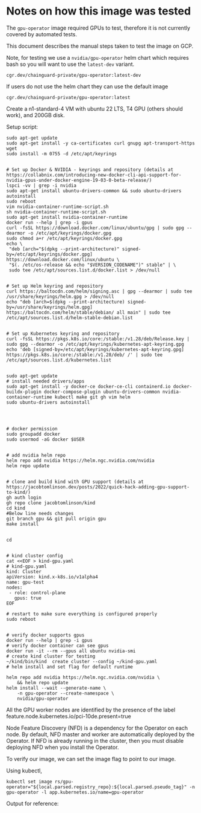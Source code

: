 # Notes on how this image was tested


The `gpu-operator` image required GPUs to test, therefore it is not currently covered by automated tests.


This document describes the manual steps taken to test the image on GCP.


Note, for testing we use a `nvidia/gpu-operator` helm chart which requires bash so you will want to use the `latest-dev` variant.


```
cgr.dev/chainguard-private/gpu-operator:latest-dev
```


If users do not use the helm chart they can use the default image


```
cgr.dev/chainguard-private/gpu-operator:latest
```




Create a n1-standard-4 VM with ubuntu 22 LTS, T4 GPU (others should work), and 200GB disk.


Setup script:


```
sudo apt-get update
sudo apt-get install -y ca-certificates curl gnupg apt-transport-https wget
sudo install -m 0755 -d /etc/apt/keyrings


# Set up Docker & NVIDIA - keyrings and repository (details at https://collabnix.com/introducing-new-docker-cli-api-support-for-nvidia-gpus-under-docker-engine-19-03-0-beta-release/)
lspci -vv | grep -i nvidia
sudo apt-get install ubuntu-drivers-common && sudo ubuntu-drivers autoinstall
sudo reboot
vim nvidia-container-runtime-script.sh
sh nvidia-container-runtime-script.sh
sudo apt-get install nvidia-container-runtime
docker run --help | grep -i gpus
curl -fsSL https://download.docker.com/linux/ubuntu/gpg | sudo gpg --dearmor -o /etc/apt/keyrings/docker.gpg
sudo chmod a+r /etc/apt/keyrings/docker.gpg
echo \
 "deb [arch="$(dpkg --print-architecture)" signed-by=/etc/apt/keyrings/docker.gpg] https://download.docker.com/linux/ubuntu \
 "$(. /etc/os-release && echo "$VERSION_CODENAME")" stable" | \
 sudo tee /etc/apt/sources.list.d/docker.list > /dev/null


# Set up Helm keyring and repository
curl https://baltocdn.com/helm/signing.asc | gpg --dearmor | sudo tee /usr/share/keyrings/helm.gpg > /dev/null
echo "deb [arch=$(dpkg --print-architecture) signed-by=/usr/share/keyrings/helm.gpg] https://baltocdn.com/helm/stable/debian/ all main" | sudo tee /etc/apt/sources.list.d/helm-stable-debian.list


# Set up Kubernetes keyring and repository
curl -fsSL https://pkgs.k8s.io/core:/stable:/v1.28/deb/Release.key | sudo gpg --dearmor -o /etc/apt/keyrings/kubernetes-apt-keyring.gpg
echo 'deb [signed-by=/etc/apt/keyrings/kubernetes-apt-keyring.gpg] https://pkgs.k8s.io/core:/stable:/v1.28/deb/ /' | sudo tee /etc/apt/sources.list.d/kubernetes.list


sudo apt-get update
# install needed drivers/apps
sudo apt-get install -y docker-ce docker-ce-cli containerd.io docker-buildx-plugin docker-compose-plugin ubuntu-drivers-common nvidia-container-runtime kubectl make git gh vim helm
sudo ubuntu-drivers autoinstall




# docker permission
sudo groupadd docker
sudo usermod -aG docker $USER


# add nvidia helm repo
helm repo add nvidia https://helm.ngc.nvidia.com/nvidia
helm repo update


# clone and build kind with GPU support (details at https://jacobtomlinson.dev/posts/2022/quick-hack-adding-gpu-support-to-kind/)
gh auth login
gh repo clone jacobtomlinson/kind
cd kind
#Below line needs changes
git branch gpu && git pull origin gpu
make install


cd


# kind cluster config
cat <<EOF > kind-gpu.yaml
# kind-gpu.yaml
kind: Cluster
apiVersion: kind.x-k8s.io/v1alpha4
name: gpu-test
nodes:
 - role: control-plane
   gpus: true
EOF

# restart to make sure everything is configured properly
sudo reboot


# verify docker supports gpus
docker run --help | grep -i gpus
# verify docker container can see gpus
docker run -it --rm --gpus all ubuntu nvidia-smi
# create kind cluster for testing
~/kind/bin/kind  create cluster --config ~/kind-gpu.yaml
# helm install and set flag for default runtime

helm repo add nvidia https://helm.ngc.nvidia.com/nvidia \
    && helm repo update
helm install --wait --generate-name \
    -n gpu-operator --create-namespace \
    nvidia/gpu-operator
```
All the GPU worker nodes are identified by the presence of the label feature.node.kubernetes.io/pci-10de.present=true

Node Feature Discovery (NFD) is a dependency for the Operator on each node. By default, NFD master and worker are automatically deployed by the Operator. If NFD is already running in the cluster, then you must disable deploying NFD when you install the Operator.


To verify our image, we can set the image flag to point to our image.


Using kubectl,


```
kubectl set image rs/gpu-operator="${local.parsed.registry_repo}:${local.parsed.pseudo_tag}" -n gpu-operator -l app.kubernetes.io/name=gpu-operator
```


Output for reference:


```shell

```


